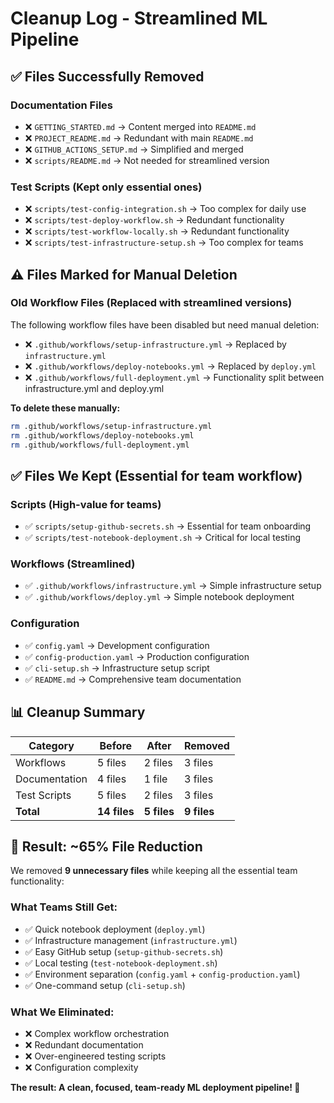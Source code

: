 # Cleanup Log - Streamlined ML Pipeline

## ✅ **Files Successfully Removed**

### **Documentation Files**
- ❌ `GETTING_STARTED.md` → Content merged into `README.md`
- ❌ `PROJECT_README.md` → Redundant with main `README.md`
- ❌ `GITHUB_ACTIONS_SETUP.md` → Simplified and merged
- ❌ `scripts/README.md` → Not needed for streamlined version

### **Test Scripts** (Kept only essential ones)
- ❌ `scripts/test-config-integration.sh` → Too complex for daily use
- ❌ `scripts/test-deploy-workflow.sh` → Redundant functionality
- ❌ `scripts/test-workflow-locally.sh` → Redundant functionality  
- ❌ `scripts/test-infrastructure-setup.sh` → Too complex for teams

## ⚠️ **Files Marked for Manual Deletion**

### **Old Workflow Files** (Replaced with streamlined versions)
The following workflow files have been disabled but need manual deletion:

- ❌ `.github/workflows/setup-infrastructure.yml` → Replaced by `infrastructure.yml`
- ❌ `.github/workflows/deploy-notebooks.yml` → Replaced by `deploy.yml`  
- ❌ `.github/workflows/full-deployment.yml` → Functionality split between infrastructure.yml and deploy.yml

**To delete these manually:**
```bash
rm .github/workflows/setup-infrastructure.yml
rm .github/workflows/deploy-notebooks.yml
rm .github/workflows/full-deployment.yml
```

## ✅ **Files We Kept** (Essential for team workflow)

### **Scripts** (High-value for teams)
- ✅ `scripts/setup-github-secrets.sh` → Essential for team onboarding
- ✅ `scripts/test-notebook-deployment.sh` → Critical for local testing

### **Workflows** (Streamlined)
- ✅ `.github/workflows/infrastructure.yml` → Simple infrastructure setup
- ✅ `.github/workflows/deploy.yml` → Simple notebook deployment

### **Configuration**
- ✅ `config.yaml` → Development configuration
- ✅ `config-production.yaml` → Production configuration
- ✅ `cli-setup.sh` → Infrastructure setup script
- ✅ `README.md` → Comprehensive team documentation

## 📊 **Cleanup Summary**

| Category | Before | After | Removed |
|----------|--------|-------|---------|
| Workflows | 5 files | 2 files | 3 files |
| Documentation | 4 files | 1 file | 3 files |
| Test Scripts | 5 files | 2 files | 3 files |
| **Total** | **14 files** | **5 files** | **9 files** |

## 🎯 **Result: ~65% File Reduction**

We removed **9 unnecessary files** while keeping all the essential team functionality:

### **What Teams Still Get:**
- ✅ Quick notebook deployment (`deploy.yml`)
- ✅ Infrastructure management (`infrastructure.yml`) 
- ✅ Easy GitHub setup (`setup-github-secrets.sh`)
- ✅ Local testing (`test-notebook-deployment.sh`)
- ✅ Environment separation (`config.yaml` + `config-production.yaml`)
- ✅ One-command setup (`cli-setup.sh`)

### **What We Eliminated:**
- ❌ Complex workflow orchestration
- ❌ Redundant documentation 
- ❌ Over-engineered testing scripts
- ❌ Configuration complexity

**The result: A clean, focused, team-ready ML deployment pipeline! 🚀** 